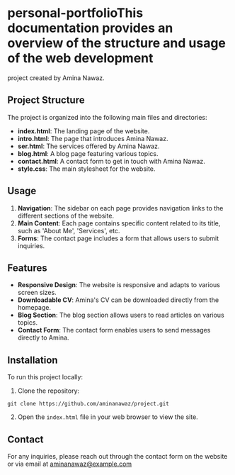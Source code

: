 # personal-portfolioThis documentation provides an overview of the structure and usage of the web development
project created by Amina Nawaz.
## Project Structure
The project is organized into the following main files and directories:
- **index.html**: The landing page of the website.
- **intro.html**: The page that introduces Amina Nawaz.
- **ser.html**: The services offered by Amina Nawaz.
- **blog.html**: A blog page featuring various topics.
- **contact.html**: A contact form to get in touch with Amina Nawaz.
- **style.css**: The main stylesheet for the website.
## Usage
1. **Navigation**: The sidebar on each page provides navigation links to the different sections of the
website.
2. **Main Content**: Each page contains specific content related to its title, such as 'About Me',
'Services', etc.
3. **Forms**: The contact page includes a form that allows users to submit inquiries.
## Features
- **Responsive Design**: The website is responsive and adapts to various screen sizes.
- **Downloadable CV**: Amina's CV can be downloaded directly from the homepage.
- **Blog Section**: The blog section allows users to read articles on various topics.
- **Contact Form**: The contact form enables users to send messages directly to Amina.
## Installation
To run this project locally:
1. Clone the repository:
 ```
 git clone https://github.com/aminanawaz/project.git
 ```
2. Open the `index.html` file in your web browser to view the site.
## Contact
For any inquiries, please reach out through the contact form on the website or via email at
aminanawaz@example.com
